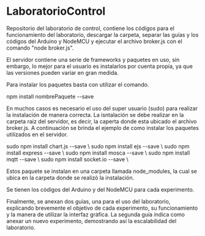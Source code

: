 # LaboratorioControl
Repositorio del laboratorio de control, contiene los códigos para el funcionamiento del laboratorio, descargar la carpeta, separar las guías y los códigos del Arduino y NodeMCU y ejecutar el archivo broker.js con el comando "node broker.js".

El servidor contiene una serie de frameworks y paquetes en uso, sin embargo, lo mejor para el usuario es instalarlos por cuenta propia, ya que las versiones pueden variar en gran medida. 

Para instalar los paquetes basta con utilizar el comando. 

npm install nombrePaquete --save

En muchos casos es necesario el uso del super usuario (sudo) para realizar la instalación de manera correcta. La isntalación se debe realizar en la carpeta raiz del servidor, es decir, la caperta donde esta ubicado el archivo broker.js. A continuación se brinda el ejemplo de como instalar los paquetes utilizados en el servidor.

sudo npm install chart.js --save \\
sudo npm install ejs --save \\
sudo npm install express --save \\
sudo npm install mosca --save \\
sudo npm install mqtt --save \\
sudo npm install socket.io --save \\

Estos paquete se instalan en una carpeta llamada node_modules, la cual se ubica en la carpeta donde se realizó la instalación. 

Se tienen los códigos del Arduino y del NodeMCU para cada experimento. 

Finalmente, se anexan dos guías, una para el uso del laboratorio, explicando brevemente el objetivo de cada experimento, su funcionamiento y la manera de utilizar la interfaz gráfica. La segunda guía indica como anexar un nuevo experimento, demostrando así la escalabilidad del laboratorio. 
